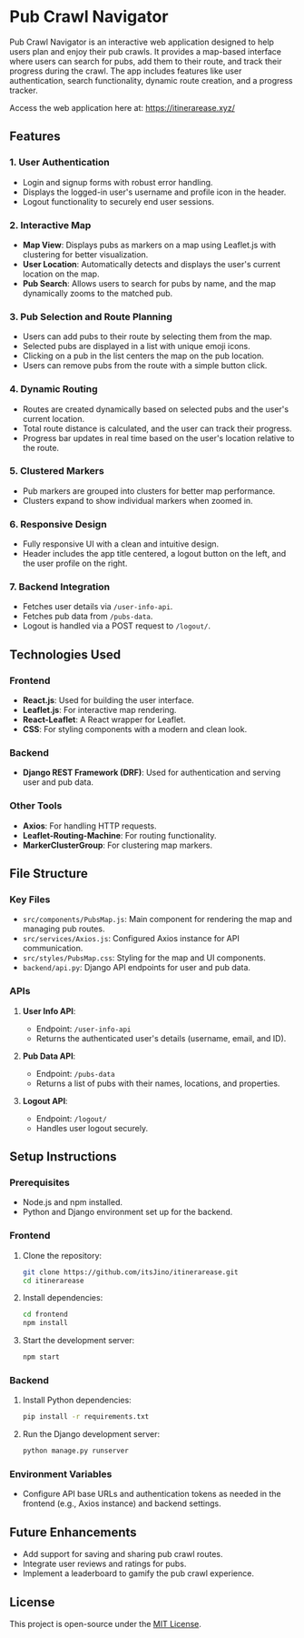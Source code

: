 
# Pub Crawl Navigator

Pub Crawl Navigator is an interactive web application designed to help users plan and enjoy their pub crawls. It provides a map-based interface where users can search for pubs, add them to their route, and track their progress during the crawl. The app includes features like user authentication, search functionality, dynamic route creation, and a progress tracker.

Access the web application here at: https://itinerarease.xyz/

## Features

### 1. **User Authentication**
- Login and signup forms with robust error handling.
- Displays the logged-in user's username and profile icon in the header.
- Logout functionality to securely end user sessions.

### 2. **Interactive Map**
- **Map View**: Displays pubs as markers on a map using Leaflet.js with clustering for better visualization.
- **User Location**: Automatically detects and displays the user's current location on the map.
- **Pub Search**: Allows users to search for pubs by name, and the map dynamically zooms to the matched pub.

### 3. **Pub Selection and Route Planning**
- Users can add pubs to their route by selecting them from the map.
- Selected pubs are displayed in a list with unique emoji icons.
- Clicking on a pub in the list centers the map on the pub location.
- Users can remove pubs from the route with a simple button click.

### 4. **Dynamic Routing**
- Routes are created dynamically based on selected pubs and the user's current location.
- Total route distance is calculated, and the user can track their progress.
- Progress bar updates in real time based on the user's location relative to the route.

### 5. **Clustered Markers**
- Pub markers are grouped into clusters for better map performance.
- Clusters expand to show individual markers when zoomed in.

### 6. **Responsive Design**
- Fully responsive UI with a clean and intuitive design.
- Header includes the app title centered, a logout button on the left, and the user profile on the right.

### 7. **Backend Integration**
- Fetches user details via `/user-info-api`.
- Fetches pub data from `/pubs-data`.
- Logout is handled via a POST request to `/logout/`.

## Technologies Used

### Frontend
- **React.js**: Used for building the user interface.
- **Leaflet.js**: For interactive map rendering.
- **React-Leaflet**: A React wrapper for Leaflet.
- **CSS**: For styling components with a modern and clean look.

### Backend
- **Django REST Framework (DRF)**: Used for authentication and serving user and pub data.

### Other Tools
- **Axios**: For handling HTTP requests.
- **Leaflet-Routing-Machine**: For routing functionality.
- **MarkerClusterGroup**: For clustering map markers.

## File Structure

### Key Files
- `src/components/PubsMap.js`: Main component for rendering the map and managing pub routes.
- `src/services/Axios.js`: Configured Axios instance for API communication.
- `src/styles/PubsMap.css`: Styling for the map and UI components.
- `backend/api.py`: Django API endpoints for user and pub data.

### APIs
1. **User Info API**:
   - Endpoint: `/user-info-api`
   - Returns the authenticated user's details (username, email, and ID).

2. **Pub Data API**:
   - Endpoint: `/pubs-data`
   - Returns a list of pubs with their names, locations, and properties.

3. **Logout API**:
   - Endpoint: `/logout/`
   - Handles user logout securely.

## Setup Instructions

### Prerequisites
- Node.js and npm installed.
- Python and Django environment set up for the backend.

### Frontend
1. Clone the repository:
   ```bash
   git clone https://github.com/itsJino/itinerarease.git
   cd itinerarease
   ```
2. Install dependencies:
   ```bash
   cd frontend
   npm install
   ```
3. Start the development server:
   ```bash
   npm start
   ```

### Backend
1. Install Python dependencies:
   ```bash
   pip install -r requirements.txt
   ```
2. Run the Django development server:
   ```bash
   python manage.py runserver
   ```

### Environment Variables
- Configure API base URLs and authentication tokens as needed in the frontend (e.g., Axios instance) and backend settings.

## Future Enhancements
- Add support for saving and sharing pub crawl routes.
- Integrate user reviews and ratings for pubs.
- Implement a leaderboard to gamify the pub crawl experience.

## License
This project is open-source under the [MIT License](LICENSE).
